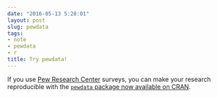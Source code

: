 ```yaml
---
date: "2016-05-13 5:28:01"
layout: post
slug: pewdata
tags:
- note
- pewdata
- r
title: Try pewdata!
---
```


If you use [Pew Research Center](http://www.pewresearch.org) surveys, you can make your research reproducible with the [`pewdata` package now available on CRAN](https://cran.r-project.org/web/packages/pewdata/index.html). 

